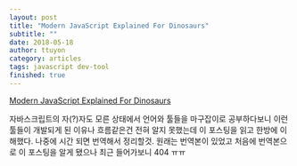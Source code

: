 ```yaml
---
layout: post
title: "Modern JavaScript Explained For Dinosaurs"
subtitle: ""
date: 2018-05-18
author: ttuyon
category: articles
tags: javascript dev-tool
finished: true
---
```


<i class="fa fa-medium"></i> [Modern JavaScript Explained For Dinosaurs](https://medium.com/the-node-js-collection/modern-javascript-explained-for-dinosaurs-f695e9747b70)

자바스크립트의 자(?)자도 모른 상태에서 언어와 툴들을 마구잡이로 공부하다보니 이런 툴들이 개발되게 된 이유나 흐름같은건 전혀 알지 못했는데 이 포스팅을 읽고 한방에 이해했다. 나중에 시간 되면 번역해서 정리할것. 원래는 번역본이 있었고 처음에 번역본으로 이 포스팅을 알게 됐으나 최근 들어가보니 404 ㅠㅠ
